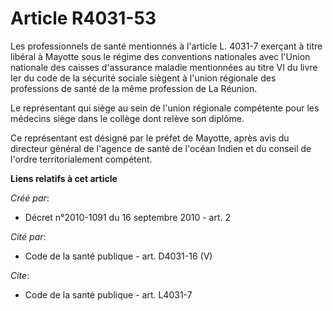 # Article R4031-53

Les professionnels de santé mentionnés à l'article L. 4031-7 exerçant à titre libéral à Mayotte sous le régime des
conventions nationales avec l'Union nationale des caisses d'assurance maladie mentionnées au titre VI du livre Ier du code de
la sécurité sociale siègent à l'union régionale des professions de santé de la même profession de La Réunion. 

Le représentant qui siège au sein de l'union régionale compétente pour les médecins siège dans le collège dont relève son
diplôme. 

Ce représentant est désigné par le préfet de Mayotte, après avis du directeur général de l'agence de santé de l'océan Indien
et du conseil de l'ordre territorialement compétent.

**Liens relatifs à cet article**

_Créé par_:

  - Décret n°2010-1091 du 16 septembre 2010 - art. 2

_Cité par_:

  - Code de la santé publique - art. D4031-16 (V)

_Cite_:

  - Code de la santé publique - art. L4031-7
